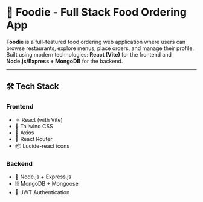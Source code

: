 # 🍔 Foodie - Full Stack Food Ordering App

**Foodie** is a full-featured food ordering web application where users can browse restaurants, explore menus, place orders, and manage their profile. Built using modern technologies: **React (Vite)** for the frontend and **Node.js/Express + MongoDB** for the backend.

---

## 🛠️ Tech Stack

### Frontend
- ⚛️ React (with Vite)
- 💨 Tailwind CSS
- 🔄 Axios
- 🧭 React Router
- 📦 Lucide-react icons

### Backend
- 🚀 Node.js + Express.js
- 🗄️ MongoDB + Mongoose
- 🔐 JWT Authentication


